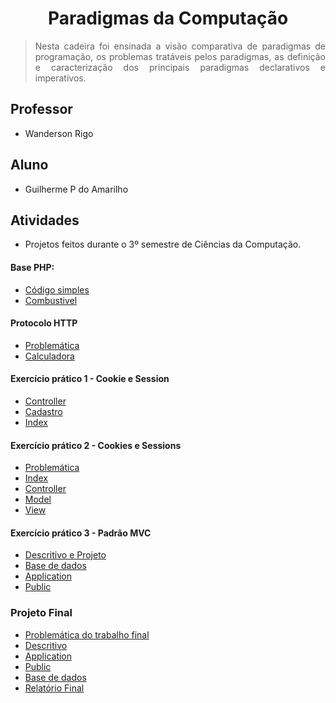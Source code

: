 # <h1 align="center"> Paradigmas da Computação </h1>

> <p align="justify"> Nesta cadeira foi ensinada a visão comparativa de paradigmas de programação, os problemas tratáveis pelos paradigmas, as definição e caracterização dos principais paradigmas declarativos e imperativos. </p>

## Professor 
- Wanderson Rigo

## Aluno 
- Guilherme P do Amarilho

## Atividades
- Projetos feitos durante o 3º semestre de Ciências da Computação.

#### Base PHP:
- [Código simples](https://github.com/GuilhermeAmarilho/Linguagem-Programacao-2/blob/master/Aula%2002%20-%20Aprendendo%20PHP/index.php)
- [Combustivel](https://github.com/GuilhermeAmarilho/Linguagem-Programacao-2/blob/master/Aula%2002%20-%20Aprendendo%20PHP/Lista%20de%20exercicios%20-%20Terminal/combustivel.php)

#### Protocolo HTTP
- [Problemática](https://github.com/GuilhermeAmarilho/EstruturaDeDados1/blob/master/Aula%2005%20-%20)
- [Calculadora](https://github.com/GuilhermeAmarilho/Linguagem-Programacao-2/blob/master/Aula%2003%20-%20Protocolo%20HTTP/Exercicio-calculadora/index.php)

#### Exercício prático 1 - Cookie e Session
- [Controller](https://github.com/GuilhermeAmarilho/Linguagem-Programacao-2/blob/master/Aula%2005%20-%20Cookies%20e%20sess%C3%B5es/controller/controlador.php)
- [Cadastro](https://github.com/GuilhermeAmarilho/Linguagem-Programacao-2/blob/master/Aula%2005%20-%20Cookies%20e%20sess%C3%B5es/controller/cadastro.php)
- [Index](https://github.com/GuilhermeAmarilho/Linguagem-Programacao-2/blob/master/Aula%2005%20-%20Cookies%20e%20sess%C3%B5es/index.php)

#### Exercício prático 2 - Cookies e Sessions 
- [Problemática](https://github.com/GuilhermeAmarilho/Linguagem-Programacao-2/blob/master/Aula%2007%20-%20Marketplace/getStart/Enunciado.txt)
- [Index](https://github.com/GuilhermeAmarilho/Linguagem-Programacao-2/blob/master/Aula%2007%20-%20Marketplace/index.php)
- [Controller](https://github.com/GuilhermeAmarilho/Linguagem-Programacao-2/tree/master/Aula%2007%20-%20Marketplace/controller)
- [Model](https://github.com/GuilhermeAmarilho/Linguagem-Programacao-2/tree/master/Aula%2007%20-%20Marketplace/model)
- [View](https://github.com/GuilhermeAmarilho/Linguagem-Programacao-2/tree/master/Aula%2007%20-%20Marketplace/view)

#### Exercício prático 3 - Padrão MVC 
- [Descritivo e Projeto](https://github.com/GuilhermeAmarilho/Linguagem-Programacao-2/tree/master/Aula%2010%20-%20Projeto%20MVC)
- [Base de dados](https://github.com/GuilhermeAmarilho/Linguagem-Programacao-2/blob/master/Aula%2010%20-%20Projeto%20MVC/getStart/SQL-Script.sql)
- [Application](https://github.com/GuilhermeAmarilho/Linguagem-Programacao-2/tree/master/Aula%2010%20-%20Projeto%20MVC/Application)
- [Public](https://github.com/GuilhermeAmarilho/Linguagem-Programacao-2/tree/master/Aula%2010%20-%20Projeto%20MVC/public)

### Projeto Final
- [Problemática do trabalho final](https://github.com/GuilhermeAmarilho/Linguagem-Programacao-2/blob/master/Aula%2012%20-%20Projeto%20Final/getStart/DescritivoProjetoFinal.pdf) 
- [Descritivo](https://github.com/GuilhermeAmarilho/Linguagem-Programacao-2/tree/master/Aula%2012%20-%20Projeto%20Final)
- [Application](https://github.com/GuilhermeAmarilho/Linguagem-Programacao-2/tree/master/Aula%2012%20-%20Projeto%20Final/Application)
- [Public](https://github.com/GuilhermeAmarilho/Linguagem-Programacao-2/tree/master/Aula%2012%20-%20Projeto%20Final/public)
- [Base de dados](https://github.com/GuilhermeAmarilho/Linguagem-Programacao-2/blob/master/Aula%2012%20-%20Projeto%20Final/getStart/SQL-Script.sql)
- [Relatório Final](https://github.com/GuilhermeAmarilho/Linguagem-Programacao-2/blob/master/Aula%2012%20-%20Projeto%20Final/getStart/RelatorioFinal.pdf)
